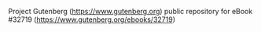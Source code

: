 Project Gutenberg (https://www.gutenberg.org) public repository for eBook #32719 (https://www.gutenberg.org/ebooks/32719)
